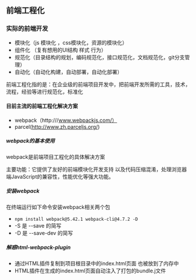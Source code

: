 ## 前端工程化

### 实际的前端开发

- 模块化（js 模块化 ，css模块化，资源的模块化）
- 组件化 （复有想用的UI结构 样式 行为）
- 规范化（目录结构的规划，编码规范化，接口规范化，文档规范化，git分支管理）
- 自动化（自动化构建，自动部署，自动化部署）

前端工程化指的是：在企业级的前端项目开发中，把前端开发所需的工具，技术，流程，经验等进行规范化，标准化

#### 目前主流的前端工程化解决方案

- webpack（http:///www.webpackjs.com/）
- parcel(http://www.zh.parceljs.org/)

##### webpack的基本使用

webpack是前端项目工程化的具体解决方案

主要功能：它提供了友好的前端模块化开发支持 以及代码压缩混淆，处理浏览器端JavaScript的兼容性，性能优化等强大功能。

##### 安装webpack

在终端运行如下命令安装webpack相关两个包

- `npm install webpack@5.42.1 webpack-cli@4.7.2 -D`
- -S 是 --save 的简写
- -D 是 --save-dev 的简写

##### 解惑html-webpack-plugin

- 通过HTML插件复制到项目根目录中的index.html页面 也被放到了内存中
- HTML插件在生成的index.html页面自动注入了打包的bundle.j文件